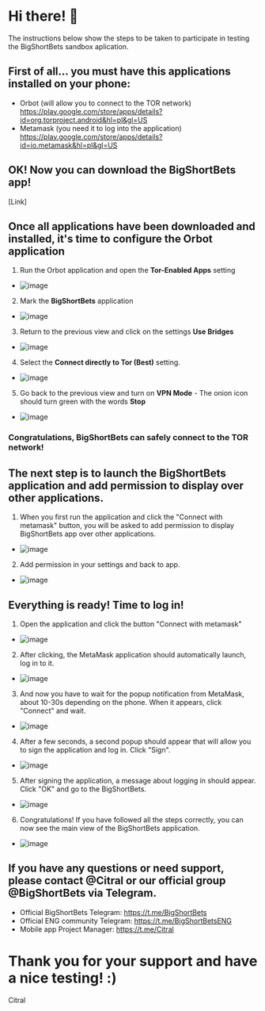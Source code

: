 #  Hi there! 👋
The instructions below show the steps to be taken to participate in testing the BigShortBets sandbox aplication. 

##  First of all... you must have this applications installed on your phone: 
- Orbot (will allow you to connect to the TOR network)
https://play.google.com/store/apps/details?id=org.torproject.android&hl=pl&gl=US
- Metamask (you need it to log into the application) https://play.google.com/store/apps/details?id=io.metamask&hl=pl&gl=US

##  OK! Now you can download the BigShortBets app!

[Link] 

## Once all applications have been downloaded and installed, it's time to configure the Orbot application

1. Run the Orbot application and open the **Tor-Enabled Apps** setting
- ![image](https://user-images.githubusercontent.com/90868153/133892944-966c5a71-2881-48af-9054-12a82267e402.png)
2. Mark the **BigShortBets** application
- ![image](https://user-images.githubusercontent.com/90868153/133893031-1e284b77-a234-42af-ade8-ff8bd52236c0.png)
3. Return to the previous view and click on the settings **Use Bridges**
- ![image](https://user-images.githubusercontent.com/90868153/133893145-4ac56b7e-9419-4348-afad-0128fd3acd73.png)
4. Select the **Connect directly to Tor (Best)** setting.
- ![image](https://user-images.githubusercontent.com/90868153/133893250-c8b247a5-44cb-4042-93e3-5351f839e5b2.png)
5. Go back to the previous view and turn on **VPN Mode** - The onion icon should turn green with the words **Stop**
- ![image](https://user-images.githubusercontent.com/90868153/133893321-9f01dc11-75ad-4f89-ad00-79baf8897710.png)

### Congratulations, BigShortBets can safely connect to the TOR network! 

## The next step is to launch the BigShortBets application and add permission to display over other applications. 
1. When you first run the application and click the "Connect with metamask" button, you will be asked to add permission to display BigShortBets app over other applications.
- ![image](https://user-images.githubusercontent.com/90868153/133944394-e27c27d3-2535-46f5-a277-82bb7e0747fd.png)
2. Add permission in your settings and back to app. 
- ![image](https://user-images.githubusercontent.com/90868153/133944459-060da2d5-ad1e-44ac-9c5e-3fcb4629afb5.png)

## Everything is ready! Time to log in!
1. Open the application and click the button "Connect with metamask"
- ![image](https://user-images.githubusercontent.com/90868153/133944394-e27c27d3-2535-46f5-a277-82bb7e0747fd.png)
2. After clicking, the MetaMask application should automatically launch, log in to it.
- ![image](https://user-images.githubusercontent.com/90868153/133944595-61ca2d1e-1a3e-41a1-8b4f-ca9d0cf61483.png)
3. And now you have to wait for the popup notification from MetaMask, about 10-30s depending on the phone. When it appears, click "Connect" and wait.
- ![image](https://user-images.githubusercontent.com/90868153/133944686-098cae3f-ae99-4b26-883d-0a5b02f85776.png)
4. After a few seconds, a second popup should appear that will allow you to sign the application and log in. Click "Sign".
- ![image](https://user-images.githubusercontent.com/90868153/133944736-b1093645-db12-43a8-adf9-9fb8e14e4af9.png)
5. After signing the application, a message about logging in should appear. Click "OK" and go to the BigShortBets.
- ![image](https://user-images.githubusercontent.com/90868153/133944747-33c92d81-6f9d-49c2-8567-daeb818c3863.png)
6. Congratulations! If you have followed all the steps correctly, you can now see the main view of the BigShortBets application.
- ![image](https://user-images.githubusercontent.com/90868153/133944828-7ce1cb66-9b9b-43ba-81bd-391d9d7b93d3.png) 

## If you have any questions or need support, please contact @Citral or our official group @BigShortBets via Telegram.
- Official BigShortBets Telegram: https://t.me/BigShortBets 
- Official ENG community Telegram: https://t.me/BigShortBetsENG
- Mobile app Project Manager: https://t.me/Citral 

# Thank you for your support and have a nice testing! :)


Citral
